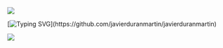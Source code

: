 <img src="https://user-images.githubusercontent.com/7065401/52071927-c1cd7100-2562-11e9-908a-dde91ba14e59.png" />

[![Typing SVG](https://readme-typing-svg.herokuapp.com?font=Fira+Code&pause=1000&width=435&lines=Hi+there!++Welcome+to+my+Github+profile!)](https://github.com/javierduranmartin/javierduranmartin)

<img src="https://user-images.githubusercontent.com/7065401/52071927-c1cd7100-2562-11e9-908a-dde91ba14e59.png" />
<!--
**javierduranmartin/javierduranmartin** is a ✨ _special_ ✨ repository because its `README.md` (this file) appears on your GitHub profile.

Here are some ideas to get you started:

- 🔭 I’m currently working on ...
- 🌱 I’m currently learning ...
- 👯 I’m looking to collaborate on ...
- 🤔 I’m looking for help with ...
- 💬 Ask me about ...
- 📫 How to reach me: ...
- 😄 Pronouns: ...
- ⚡ Fun fact: ...
-->
